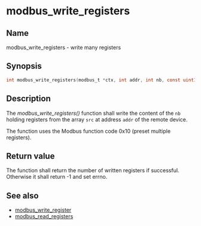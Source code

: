# modbus_write_registers

## Name

modbus_write_registers - write many registers

## Synopsis

```c
int modbus_write_registers(modbus_t *ctx, int addr, int nb, const uint16_t *src);
```

## Description

The *modbus_write_registers()* function shall write the content of the `nb`
holding registers from the array `src` at address `addr` of the remote device.

The function uses the Modbus function code 0x10 (preset multiple registers).

## Return value

The function shall return the number of written registers if
successful. Otherwise it shall return -1 and set errno.

## See also

- [modbus_write_register](modbus_write_register)
- [modbus_read_registers](modbus_read_registers)
